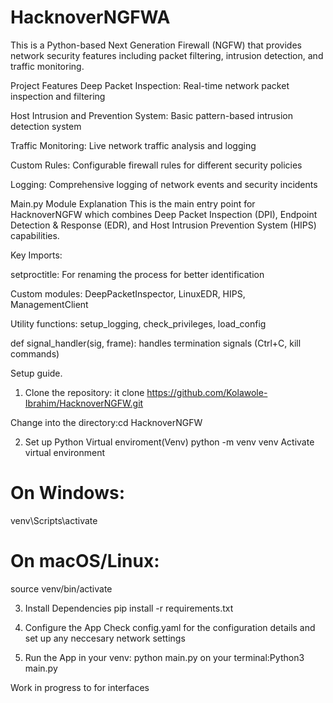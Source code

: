 # HacknoverNGFWA 
 This is a Python-based Next Generation Firewall (NGFW) that provides network security features including packet filtering, intrusion detection, and traffic monitoring.

 Project Features
Deep Packet Inspection: Real-time network packet inspection and filtering

Host Intrusion and Prevention System: Basic pattern-based intrusion detection system

Traffic Monitoring: Live network traffic analysis and logging

Custom Rules: Configurable firewall rules for different security policies

Logging: Comprehensive logging of network events and security incidents

Main.py Module Explanation
This is the main entry point for HacknoverNGFW which combines Deep Packet Inspection (DPI), Endpoint Detection & Response (EDR), and Host Intrusion Prevention System (HIPS) capabilities.

Key Imports:

setproctitle: For renaming the process for better identification

Custom modules: DeepPacketInspector, LinuxEDR, HIPS, ManagementClient

Utility functions: setup_logging, check_privileges, load_config

def signal_handler(sig, frame): handles termination signals (Ctrl+C, kill commands)

Setup guide.
1. Clone the repository: it clone https://github.com/Kolawole-Ibrahim/HacknoverNGFW.git

Change into the directory:cd HacknoverNGFW

2. Set up Python Virtual enviroment(Venv)
python -m venv venv
Activate virtual environment
# On Windows:
venv\Scripts\activate
# On macOS/Linux:
source venv/bin/activate

3. Install Dependencies
pip install -r requirements.txt

4. Configure the App
Check config.yaml for the configuration details and set up any neccesary network settings 

5. Run the App
in your venv: python main.py
on your terminal:Python3 main.py


Work in progress to for interfaces 
